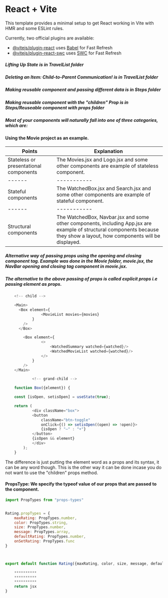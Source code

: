 # React + Vite

This template provides a minimal setup to get React working in Vite with HMR and some ESLint rules.

Currently, two official plugins are available:

- [@vitejs/plugin-react](https://github.com/vitejs/vite-plugin-react/blob/main/packages/plugin-react/README.md) uses [Babel](https://babeljs.io/) for Fast Refresh
- [@vitejs/plugin-react-swc](https://github.com/vitejs/vite-plugin-react-swc) uses [SWC](https://swc.rs/) for Fast Refresh

##### Lifting Up State is in TravelList folder

##### Deleting an Item: Child-to-Parent Communication! is in TravelList folder

##### Making reusable component and passing different data is in Steps folder

##### Making reusable component with the "children" Prop is in Steps/Reuseable component with props folder

##### Most of your components will naturally fall into one of three categories, which are:

#### Using the Movie project as an example.

| Points | Explanation |
| ------ | ----------- |
| Stateless or presentational components | The Movies.jsx and Logo.jsx and some other components are example of stateless component. |
| ------ | ----------- |
| Stateful components | The WatchedBox.jsx and Search.jsx and some other components are example of stateful component. |
| ------ | ----------- |
| Structural components |The WatchedBox, Navbar.jsx and some other components, including App.jsx are example of structural components because they show a layout, how components will be displayed. |

##### Alternative way of passing props using the opening and closing component tag. Example was done in the Movie folder, movie.jsx, the NavBar opening and closing tag component in movie.jsx.

##### The alternative to the above passing of props is called explicit props i.e passing element as props.

``` js
	<!-- child -->

    <Main>
      <Box element={
				<MovieList movies={movies} 
			}
		/>
      </Box>

      	<Box element={
				<>
					<WatchedSummary watched={watched}/>
					<WatchedMovieList watched={watched}/>
				</>
			}
		/>
    </Main>

```

``` js
			<!-- grand-child -->

	function Box({element}) {

	const [isOpen, setisOpen] = useState(true);

	return (
			<div className="box">
			<button
				className="btn-toggle"
				onClick={() => setisOpen((open) => !open)}>
				{isOpen ? "–" : "+"}
			</button>
			{isOpen && element}
			</div>
		);
	}

```

The difference is just putting the element word as a props and its syntax, it can be any word though. This is the other way it can be done incase you do not want to use the "children" props method.

#### PropsType: We specify the typeof value of our props that are passed to the component.

``` js
import PropTypes from "props-types"


Rating.propTypes = {
	maxRating: PropTypes.number,
	color: PropTypes.string,
	size: PropTypes.number,
	message: PropTypes.array,
	defaultRating: PropTypes.number,
	onSetRating: PropTypes.func
}



export default function Rating({maxRating, color, size, message, defaultRating, onSetRating}){

	**********
	**********
	**********
	return jsx
}

```